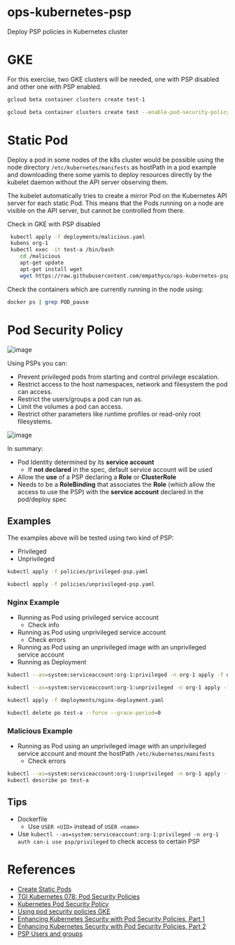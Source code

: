 # ops-kubernetes-psp
Deploy PSP policies in Kubernetes cluster


# GKE 

For this exercise, two GKE clusters will be needed, one with PSP disabled and other one with PSP enabled.

```sh
gcloud beta container clusters create test-1 

gcloud beta container clusters create test --enable-pod-security-policy --num-nodes=1
```

# Static Pod

Deploy a pod in some nodes of the k8s cluster would be possible using the node directory ```/etc/kubernetes/manifests``` as hostPath in a pod example and downloading there some yamls to deploy resources directly by the kubelet daemon without the API server observing them. 

The kubelet automatically tries to create a mirror Pod on the Kubernetes API server for each static Pod. This means that the Pods running on a node are visible on the API server, but cannot be controlled from there.

Check in GKE with PSP disabled

```sh 
 kubectl apply -f deployments/malicious.yaml
 kubens org-1
 kubectl exec -it test-a /bin/bash 
    cd /malicious
    apt-get update
    apt-get install wget 
    wget https://raw.githubusercontent.com/empathyco/ops-kubernetes-psp/main/deployments/pod-example.yaml
```

Check the containers which are currently running in the node using:

```sh
docker ps | grep POD_pause
```

# Pod Security Policy



![image](https://rancher.com/img/blog/2020/pod-security/picture1.png)

Using PSPs you can: 

* Prevent privileged pods from starting and control privilege escalation.
* Restrict access to the host namespaces, network and filesystem the pod can access.
* Restrict the users/groups a pod can run as.
* Limit the volumes a pod can access.
* Restrict other parameters like runtime profiles or read-only root filesystems.



![image](https://rancher.com/img/blog/2020/pod-security/picture2.png)

In summary:

* Pod Identity determined by its **service account**
  * If **not declared** in the spec, default service account will be used
* Allow the **use** of a PSP declaring a **Role** or **ClusterRole**
* Needs to be a **RoleBinding** that associates the **Role** (which allow the access to use the PSP) with the **service account** declared in the pod/deploy spec
  
## Examples

The examples above will be tested using two kind of PSP:
* Privileged
* Unprivileged

```sh
kubectl apply -f policies/privileged-psp.yaml

kubectl apply -f policies/unprivileged-psp.yaml
```

### Nginx Example

* Running as Pod using privileged service account
  * Check info
* Running as Pod using unprivileged service account
  * Check errors 
* Running as Pod using an unprivileged image with an unprivileged service account 
* Running as Deployment


```sh
kubectl --as=system:serviceaccount:org-1:privileged -n org-1 apply -f deployments/nginx.yaml

kubectl --as=system:serviceaccount:org-1:unprivileged -n org-1 apply -f deployments/nginx.yaml

kubectl apply -f deployments/nginx-deployment.yaml

kubectl delete po test-a --force --grace-period=0
```

### Malicious Example 

* Running as Pod using an unprivileged image with an unprivileged service account and mount the hostPath ```/etc/kubernetes/manifests```
  * Check errors


```sh 
kubectl --as=system:serviceaccount:org-1:unprivileged -n org-1 apply -f deployments/nginx-unprivileged-malicious.yaml
kubectl describe po test-a 
```

## Tips 

* Dockerfile 
  * Use ```USER <UID>``` instead of ```USER <name>``` 
* Use ```kubectl --as=system:serviceaccount:org-1:privileged -n org-1 auth can-i use psp/privileged``` to check access to certain PSP


# References 

* [Create Static Pods](https://kubernetes.io/docs/tasks/configure-pod-container/static-pod/)
* [TGI Kubernetes 078: Pod Security Policies](https://youtu.be/zErhwjPRKn8)
* [Kubernetes Pod Security Policy](https://kubernetes.io/docs/concepts/policy/pod-security-policy/)
* [Using pod security policies GKE](https://cloud.google.com/kubernetes-engine/docs/how-to/pod-security-policies)
* [Enhancing Kubernetes Security with Pod Security Policies, Part 1](https://rancher.com/blog/2020/pod-security-policies-part-1)
* [Enhancing Kubernetes Security with Pod Security Policies, Part 2](https://rancher.com/blog/2020/pod-security-policies-part-2)
* [PSP Users and groups](https://kubernetes.io/docs/concepts/policy/pod-security-policy/#users-and-groups)
